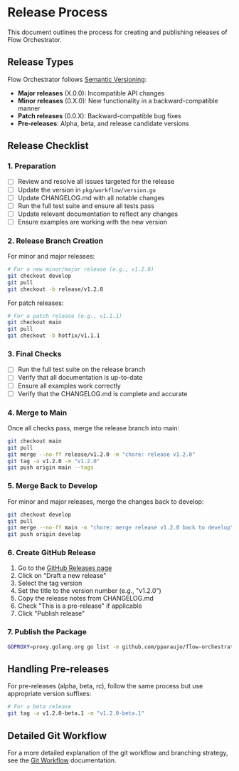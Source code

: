 # Release Process

This document outlines the process for creating and publishing releases of Flow Orchestrator.

## Release Types

Flow Orchestrator follows [Semantic Versioning](https://semver.org/):

- **Major releases** (X.0.0): Incompatible API changes
- **Minor releases** (0.X.0): New functionality in a backward-compatible manner
- **Patch releases** (0.0.X): Backward-compatible bug fixes
- **Pre-releases**: Alpha, beta, and release candidate versions

## Release Checklist

### 1. Preparation

- [ ] Review and resolve all issues targeted for the release
- [ ] Update the version in `pkg/workflow/version.go`
- [ ] Update CHANGELOG.md with all notable changes
- [ ] Run the full test suite and ensure all tests pass
- [ ] Update relevant documentation to reflect any changes
- [ ] Ensure examples are working with the new version

### 2. Release Branch Creation

For minor and major releases:

```bash
# For a new minor/major release (e.g., v1.2.0)
git checkout develop
git pull
git checkout -b release/v1.2.0
```

For patch releases:

```bash
# For a patch release (e.g., v1.1.1)
git checkout main
git pull
git checkout -b hotfix/v1.1.1
```

### 3. Final Checks

- [ ] Run the full test suite on the release branch
- [ ] Verify that all documentation is up-to-date
- [ ] Ensure all examples work correctly
- [ ] Verify that the CHANGELOG.md is complete and accurate

### 4. Merge to Main

Once all checks pass, merge the release branch into main:

```bash
git checkout main
git pull
git merge --no-ff release/v1.2.0 -m "chore: release v1.2.0"
git tag -a v1.2.0 -m "v1.2.0"
git push origin main --tags
```

### 5. Merge Back to Develop

For minor and major releases, merge the changes back to develop:

```bash
git checkout develop
git pull
git merge --no-ff main -m "chore: merge release v1.2.0 back to develop"
git push origin develop
```

### 6. Create GitHub Release

1. Go to the [GitHub Releases page](https://github.com/pparaujo/flow-orchestrator/releases)
2. Click on "Draft a new release"
3. Select the tag version
4. Set the title to the version number (e.g., "v1.2.0")
5. Copy the release notes from CHANGELOG.md
6. Check "This is a pre-release" if applicable
7. Click "Publish release"

### 7. Publish the Package

```bash
GOPROXY=proxy.golang.org go list -m github.com/pparaujo/flow-orchestrator@v1.2.0
```

## Handling Pre-releases

For pre-releases (alpha, beta, rc), follow the same process but use appropriate version suffixes:

```bash
# For a beta release
git tag -a v1.2.0-beta.1 -m "v1.2.0-beta.1"
```

## Detailed Git Workflow

For a more detailed explanation of the git workflow and branching strategy, see the [Git Workflow](../gw.md) documentation. 